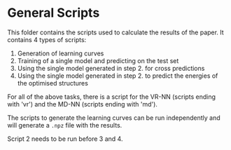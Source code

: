 # General Scripts

This folder contains the scripts used to calculate the results of the paper. It contains 4 types of scripts:

1. Generation of learning curves
2. Training of a single model and predicting on the test set
3. Using the single model generated in step 2. for cross predictions
4. Using the single model generated in step 2. to predict the energies of the optimised structures

For all of the above tasks, there is a script for the VR-NN (scripts ending with 'vr') and the MD-NN (scripts ending with 'md').

The scripts to generate the learning curves can be run independently and will generate a `.npz` file with the results.

Script 2 needs to be run before 3 and 4.  
